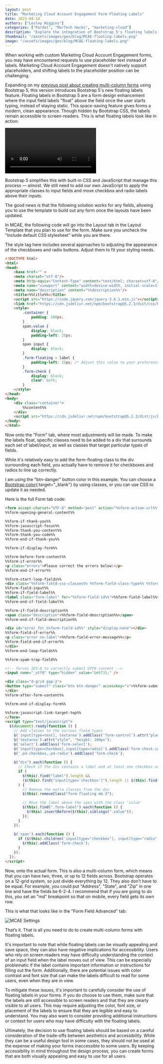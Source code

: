 ```yaml
---
layout: post
title: "Marketing Cloud Account Engagement Form Floating Labels"
date: 2023-04-14
authors: ["Lesley Higgins"]
categories: ["Pardot", "MarTech Hacks", "marketing-cloud"]
description: "Explore the integration of Bootstrap 5's floating labels feature with Marketing Cloud Account Engagement forms. This post details how to implement floating labels to improve form aesthetics and functionality, despite the native limitations of Marketing Cloud. It includes practical code examples and customization tips for making your forms more dynamic and user-friendly."
thumbnail: "/assets/images/gen/blog/MCAE-floating-labels.png"
image: "/assets/images/gen/blog/MCAE-floating-labels.png"
---
```


When working with custom Marketing Cloud Account Engagement forms, you may have encountered requests to use placeholder text instead of labels. Marketing Cloud Account Engagement doesn't natively support placeholders, and shifting labels to the placeholder position can be challenging.

Expanding on my [previous post about creating multi-column forms](https://www.lesleyhiggins.com/post/updated-pardot-multi-column-forms) using Bootstrap 5, this version introduces Bootstrap 5's new floating labels feature. Floating labels in Bootstrap 5 are a form design enhancement where the input field labels "float" above the field once the user starts typing, instead of staying static. This space-saving feature gives forms a modern, clean appearance. Though hidden by Bootstrap CSS, the labels remain accessible to screen-readers. This is what floating labels look like in action:

<video src="/assets/images/gen/content/file.mp4" controls style="max-width: 500px;"></video>



Bootstrap 5 simplifies this with built-in CSS and JavaScript that manage this process — almost. We still need to add our own JavaScript to apply the appropriate classes to input fields and move checkbox and radio labels above their inputs.

The good news is that the following solution works for any fields, allowing you to use the template to build out any form once the layouts have been updated.

In MCAE, the following code will go into the Layout tab in the Layout Template that you plan to use for the form. Make sure you uncheck the “Include default CSS stylesheet” while you are there.

The style tag here includes several approaches to adjusting the appearance of the checkboxes and radio buttons. Adjust them to fit your styling needs.

```html
<!DOCTYPE html>
<html>
<head>
    <base href="" >
    <meta charset="utf-8"/>
    <meta http-equiv="Content-Type" content="text/html; charset=utf-8"/>
    <meta name="viewport" content="width=device-width, initial-scale=1">
    <meta name="description" content="%%description%%"/>
    <title>%%title%%</title>
    <script src="https://code.jquery.com/jquery-3.6.1.min.js"></script>
    <link href="https://cdn.jsdelivr.net/npm/bootstrap@5.2.3/dist/css/bootstrap.min.css" rel="stylesheet">
    <style>
        .container {
            padding: 100px;
        }
        span.value {
            display: block;
            padding-left: 25px;
        }
        span input {
            display: block;
        }
        .form-floating > label {
            padding-left: 15px; /* Adjust this value to your preference */
        }
        .form-check {
            display: block;
            clear: both;
        }
    </style>
</head>
<body>
    <div class="container">
        %%content%%
    </div>
    <script src="https://cdn.jsdelivr.net/npm/bootstrap@5.2.3/dist/js/bootstrap.bundle.min.js"></script>
</body>
</html>
```

Now onto the "Form" tab, where most adjustments will be made. To make the labels float, specific classes need to be added to a div that surrounds each set of label/input, as well as classes that target particular types of fields.


While it's relatively easy to add the form-floating class to the div surrounding each field, you actually have to remove it for checkboxes and radios to line up correctly.


I am using the "btn-danger" button color in this example. You can choose a [Bootstrap color](https://getbootstrap.com/docs/5.0/components/buttons/){:target="_blank"} by using classes, or you can use CSS to update it as needed.


Here is the full Form tab code:

```html
<form accept-charset="UTF-8" method="post" action="%%form-action-url%%" class="row g-3" id="pardot-form">
%%form-opening-general-content%%

%%form-if-thank-you%%
%%form-javascript-focus%%
%%form-thank-you-content%%
%%form-thank-you-code%%
%%form-end-if-thank-you%%

%%form-if-display-form%%

%%form-before-form-content%%
%%form-if-error%%
<p class="errors">Please correct the errors below:</p>
%%form-end-if-error%%

%%form-start-loop-fields%%
<div class="%%form-field-css-classes%% %%form-field-class-type%% %%form-field-class-required%% %%form-field-class-hidden%% %%form-field-class-no-label%% %%form-field-class-error%% %%form-field-dependency-css%% form-floating mb-3">
%%form-field-input%%
%%form-if-field-label%%
<label class="form-label" for="%%form-field-id%%">%%form-field-label%%</label>
%%form-end-if-field-label%%

%%form-if-field-description%%
<span class="description">%%form-field-description%%</span>
%%form-end-if-field-description%%

<div id="error_for_%%form-field-id%%" style="display:none"></div>
%%form-field-if-error%%
<p class="error no-label">%%form-field-error-message%%</p>
%%form-field-end-if-error%%
</div>
%%form-end-loop-fields%%

%%form-spam-trap-field%%

<!-- forces IE5-8 to correctly submit UTF8 content -->
<input name="_utf8" type="hidden" value="&#9731;" />

<div class="d-grid gap-2">
<button type="submit" class="btn btn-danger" accesskey="s">%%form-submit-button-text%%</button>
</div>
%%form-after-form-content%%

%%form-end-if-display-form%%

%%form-javascript-link-target-top%%
</form>
<script type="text/javascript">
  $(document).ready(function () {
    // Add classes to the various field types
    $('input[type=text], textarea').addClass('form-control').attr("placeholder", "label");
    $('textarea').attr("style", "height: 100px");
    $('select').addClass('form-select');
    $('input[type=checkbox],input[type=radio]').addClass('form-check-input');
    $('.pd-checkbox,.pd-radio').addClass('form-check');
    
    $("div").each(function () {
      // Check if the div contains a label and at least one checkbox or radio button
      if (
        $(this).find("label").length &&
        ($(this).find("input[type='checkbox']").length || $(this).find("input[type='radio']").length)
      ) {
        // Remove the extra classes from the div
        $(this).removeClass("form-floating mb-3");

        // Move the label above the span with the class 'value'
        $(this).find(".form-label").each(function () {
          $(this).insertBefore($(this).siblings(".value"));
        });
      }
    });
    
    $('span').each(function () {
      if ($(this).children('input[type="checkbox"], input[type="radio"]').length > 0) {
        $(this).addClass('form-check');
      }
    });
  });
</script>
```
Now, onto the actual form. This is also a multi-column form, which means that you can have two, three, or up to 12 fields across. Bootstrap operates on a 12-grid system, so just divide everything by 12. They also don’t have to be equal. For example, you could put "Address", "State", and "Zip" in one line and have the fields be 6-2-4. I recommend that if you are going to do this, you set an "md" breakpoint so that on mobile, every field gets its own row. 

This is what that looks like in the "Form Field Advanced" tab:

<img src="/assets/images/gen/blog/MCAE settings.webp" alt="MCAE Settings">

That’s it. That is all you need to do to create multi-column forms with floating labels.


It's important to note that while floating labels can be visually appealing and save space, they can also have negative implications for accessibility. Users who rely on screen readers may have difficulty understanding the context of an input field when the label moves out of view. This can be especially problematic if the label contains important information or instructions for filling out the form. Additionally, there are potential issues with color contrast and font size that can make the labels difficult to read for some users, even when they are in view.


To mitigate these issues, it's important to carefully consider the use of floating labels in your forms. If you do choose to use them, make sure that the labels are still accessible to screen readers and that they are clearly visible to all users. This may require adjusting the color, font size, or placement of the labels to ensure that they are legible and easy to understand. You may also want to consider providing additional instructions or context for users who may have difficulty with the floating labels.


Ultimately, the decision to use floating labels should be based on a careful consideration of the trade-offs between aesthetics and accessibility. While they can be a useful design tool in some cases, they should not be used at the expense of making your forms inaccessible to some users. By keeping accessibility in mind throughout the design process, you can create forms that are both visually appealing and easy to use for all users.
